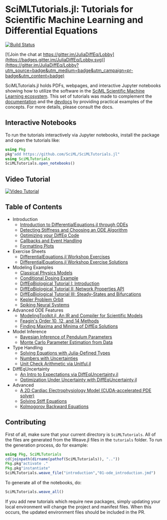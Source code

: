 # SciMLTutorials.jl: Tutorials for Scientific Machine Learning and Differential Equations

[![Build Status](https://github.com/SciML/SciMLTutorials.jl/workflows/CI/badge.svg)](https://github.com/SciML/SciMLTutorials.jl/actions?query=workflow%3ACI)

[![Join the chat at https://gitter.im/JuliaDiffEq/Lobby](https://badges.gitter.im/JuliaDiffEq/Lobby.svg)](https://gitter.im/JuliaDiffEq/Lobby?utm_source=badge&utm_medium=badge&utm_campaign=pr-badge&utm_content=badge)

SciMLTutorials.jl holds PDFs, webpages, and interactive Jupyter notebooks
showing how to utilize the software in the [SciML Scientific Machine Learning ecosystem](https://sciml.ai/). 
This set of tutorials was made to complement the [documentation](https://sciml.ai/documentation/) 
and the [devdocs](http://devdocs.sciml.ai/latest/)
by providing practical examples of the concepts. For more details, please
consult the docs.

## Interactive Notebooks

To run the tutorials interactively via Jupyter notebooks, install the package
and open the tutorials like:

```julia
using Pkg
pkg"add https://github.com/SciML/SciMLTutorials.jl"
using SciMLTutorials
SciMLTutorials.open_notebooks()
```

## Video Tutorial

[![Video Tutorial](https://user-images.githubusercontent.com/1814174/36342812-bdfd0606-13b8-11e8-9eff-ff219de909e5.PNG)](https://youtu.be/KPEqYtEd-zY)

## Table of Contents

- Introduction
  - [Introduction to DifferentialEquations.jl through ODEs](http://tutorials.juliadiffeq.org/html/introduction/01-ode_introduction.html)
  - [Detecting Stiffness and Choosing an ODE Algorithm](http://tutorials.juliadiffeq.org/html/introduction/02-choosing_algs.html)
  - [Optimizing your DiffEq Code](http://tutorials.juliadiffeq.org/html/introduction/03-optimizing_diffeq_code.html)
  - [Callbacks and Event Handling](http://tutorials.juliadiffeq.org/html/introduction/04-callbacks_and_events.html)
  - [Formatting Plots](http://tutorials.juliadiffeq.org/html/introduction/05-formatting_plots.html)
- Exercise Sheets
  - [DifferentialEquations.jl Workshop Exercises](http://tutorials.juliadiffeq.org/html/exercises/01-workshop_exercises.html)
  - [DifferentialEquations.jl Workshop Exercise Solutions](http://tutorials.juliadiffeq.org/html/exercises/02-workshop_solutions.html)
- Modeling Examples
  - [Classical Physics Models](http://tutorials.juliadiffeq.org/html/models/01-classical_physics.html)
  - [Conditional Dosing Example](http://tutorials.juliadiffeq.org/html/models/02-conditional_dosing.html)
  - [DiffEqBiological Tutorial I: Introduction](http://tutorials.juliadiffeq.org/html/models/03-diffeqbio_I_introduction.html)
  - [DiffEqBiological Tutorial II: Network Properties API](http://tutorials.juliadiffeq.org/html/models/04-diffeqbio_II_networkproperties.html)
  - [DiffEqBiological Tutorial III: Steady-States and Bifurcations](http://tutorials.juliadiffeq.org/html/models/04b-diffeqbio_III_steadystates.html)
  - [Kepler Problem Orbit](http://tutorials.juliadiffeq.org/html/models/05-kepler_problem.html)
  - [Spiking Neural Systems](http://tutorials.juliadiffeq.org/html/models/08-spiking_neural_systems.html)
- Advanced ODE Features
  - [ModelingToolkit.jl, An IR and Compiler for Scientific Models](http://tutorials.juliadiffeq.org/html/ode_extras/01-ModelingToolkit.html)
  - [Feagin's Order 10, 12, and 14 Methods](http://tutorials.juliadiffeq.org/html/ode_extras/02-feagin.html)
  - [Finding Maxima and Minima of DiffEq Solutions](http://tutorials.juliadiffeq.org/html/ode_extras/03-ode_minmax.html)
- Model Inference
  - [Bayesian Inference of Pendulum Parameters](http://tutorials.juliadiffeq.org/html/model_inference/01-pendulum_bayesian_inference.html)
  - [Monte Carlo Parameter Estimation from Data](http://tutorials.juliadiffeq.org/html/model_inference/02-monte_carlo_parameter_estim.html)
- Type Handling
  - [Solving Equations with Julia-Defined Types](http://tutorials.juliadiffeq.org/html/type_handling/01-number_types.html)
  - [Numbers with Uncertainties](http://tutorials.juliadiffeq.org/html/type_handling/02-uncertainties.html)
  - [Unit Check Arithmetic via Unitful.jl](http://tutorials.juliadiffeq.org/html/type_handling/03-unitful.html)
- DiffEqUncertainty
  - [An Intro to Expectations via DiffEqUncertainty.jl](http://tutorials.juliadiffeq.org/html/DiffEqUncertainty/01-expectation_introduction.html)
  - [Optimization Under Uncertainty with DiffEqUncertainty.jl](http://tutorials.juliadiffeq.org/html/DiffEqUncertainty/02-AD_and_optimization.html)
- Advanced
  - [A 2D Cardiac Electrophysiology Model (CUDA-accelerated PDE solver)](http://tutorials.juliadiffeq.org/html/advanced/01-beeler_reuter.html)
  - [Solving Stiff Equations](http://tutorials.juliadiffeq.org/html/advanced/02-advanced_ODE_solving.html)
  - [Kolmogorov Backward Equations](http://tutorials.juliadiffeq.org/html/advanced/03-kolmogorov_equations.html)
  
## Contributing

First of all, make sure that your current directory is `SciMLTutorials`. All
of the files are generated from the Weave.jl files in the `tutorials` folder.
To run the generation process, do for example:

```julia
using Pkg, SciMLTutorials
cd(joinpath(dirname(pathof(SciMLTutorials)), ".."))
Pkg.pkg"activate ."
Pkg.pkg"instantiate"
SciMLTutorials.weave_file("introduction","01-ode_introduction.jmd")
```

To generate all of the notebooks, do:

```julia
SciMLTutorials.weave_all()
```

If you add new tutorials which require new packages, simply updating your local
environment will change the project and manifest files. When this occurs, the
updated environment files should be included in the PR.
